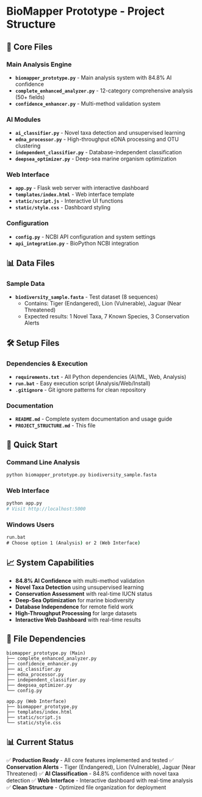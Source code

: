 # BioMapper Prototype - Project Structure

## 📁 Core Files

### Main Analysis Engine
- **`biomapper_prototype.py`** - Main analysis system with 84.8% AI confidence
- **`complete_enhanced_analyzer.py`** - 12-category comprehensive analysis (50+ fields)
- **`confidence_enhancer.py`** - Multi-method validation system

### AI Modules
- **`ai_classifier.py`** - Novel taxa detection and unsupervised learning
- **`edna_processor.py`** - High-throughput eDNA processing and OTU clustering
- **`independent_classifier.py`** - Database-independent classification
- **`deepsea_optimizer.py`** - Deep-sea marine organism optimization

### Web Interface
- **`app.py`** - Flask web server with interactive dashboard
- **`templates/index.html`** - Web interface template
- **`static/script.js`** - Interactive UI functions
- **`static/style.css`** - Dashboard styling

### Configuration
- **`config.py`** - NCBI API configuration and system settings
- **`api_integration.py`** - BioPython NCBI integration

## 📊 Data Files

### Sample Data
- **`biodiversity_sample.fasta`** - Test dataset (8 sequences)
  - Contains: Tiger (Endangered), Lion (Vulnerable), Jaguar (Near Threatened)
  - Expected results: 1 Novel Taxa, 7 Known Species, 3 Conservation Alerts

## 🛠️ Setup Files

### Dependencies & Execution
- **`requirements.txt`** - All Python dependencies (AI/ML, Web, Analysis)
- **`run.bat`** - Easy execution script (Analysis/Web/Install)
- **`.gitignore`** - Git ignore patterns for clean repository

### Documentation
- **`README.md`** - Complete system documentation and usage guide
- **`PROJECT_STRUCTURE.md`** - This file

## 🚀 Quick Start

### Command Line Analysis
```bash
python biomapper_prototype.py biodiversity_sample.fasta
```

### Web Interface
```bash
python app.py
# Visit http://localhost:5000
```

### Windows Users
```cmd
run.bat
# Choose option 1 (Analysis) or 2 (Web Interface)
```

## 📈 System Capabilities

- **84.8% AI Confidence** with multi-method validation
- **Novel Taxa Detection** using unsupervised learning
- **Conservation Assessment** with real-time IUCN status
- **Deep-Sea Optimization** for marine biodiversity
- **Database Independence** for remote field work
- **High-Throughput Processing** for large datasets
- **Interactive Web Dashboard** with real-time results

## 🔧 File Dependencies

```
biomapper_prototype.py (Main)
├── complete_enhanced_analyzer.py
├── confidence_enhancer.py
├── ai_classifier.py
├── edna_processor.py
├── independent_classifier.py
├── deepsea_optimizer.py
└── config.py

app.py (Web Interface)
├── biomapper_prototype.py
├── templates/index.html
├── static/script.js
└── static/style.css
```

## 📊 Current Status

✅ **Production Ready** - All core features implemented and tested
✅ **Conservation Alerts** - Tiger (Endangered), Lion (Vulnerable), Jaguar (Near Threatened)
✅ **AI Classification** - 84.8% confidence with novel taxa detection
✅ **Web Interface** - Interactive dashboard with real-time analysis
✅ **Clean Structure** - Optimized file organization for deployment